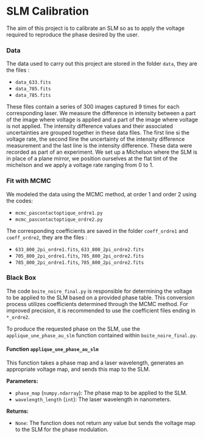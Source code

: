 # SLM Calibration

The aim of this project is to calibrate an SLM so as to apply the voltage required to reproduce the phase desired by the user.

### Data

The data used to carry out this project are stored in the folder `data`, they are the files :
- `data_633.fits`
- `data_705.fits`
- `data_785.fits`

These files contain a series of 300 images captured 9 times for each corresponding laser. We measure the difference in intensity between a part of the image where voltage is applied and a part of the image where voltage is not applied. The intensity difference values and their associated uncertainties are grouped together in these data files. The first line si the voltage rate, the second lline the uncertainty of the intensity difference measurement and the last line is the intensity difference.
These data were recorded as part of an experiment. We set up a Michelson where the SLM is in place of a plane mirror, we position ourselves at the flat tint of the michelson and we apply a voltage rate ranging from 0 to 1.

### Fit with MCMC

We modeled the data using the MCMC method, at order 1 and order 2 using the codes:
- `mcmc_pascontactoptique_ordre1.py`
- `mcmc_pascontactoptique_ordre2.py`

The corresponding coefficients are saved in the folder `coeff_ordre1` and `coeff_ordre2`, they are the files :
- `633_800_2pi_ordre1.fits`, `633_800_2pi_ordre2.fits`
- `705_800_2pi_ordre1.fits`, `705_800_2pi_ordre2.fits`
- `785_800_2pi_ordre1.fits`, `785_800_2pi_ordre2.fits`

### Black Box

The code `boite_noire_final.py` is responsible for determining the voltage to be applied to the SLM based on a provided phase table. This conversion process utilizes coefficients determined through the MCMC method. For improved precision, it is recommended to use the coefficient files ending in `*_ordre2`.

To produce the requested phase on the SLM, use the `applique_une_phase_au_slm` function contained within `boite_noire_final.py`.

#### Function `applique_une_phase_au_slm`

This function takes a phase map and a laser wavelength, generates an appropriate voltage map, and sends this map to the SLM.

**Parameters:**
- `phase_map` (`numpy.ndarray`): The phase map to be applied to the SLM.
- `wavelength_length` (`int`): The laser wavelength in nanometers.

**Returns:**
- `None`: The function does not return any value but sends the voltage map to the SLM for the phase modulation.






